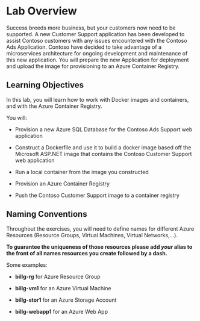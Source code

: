 # Lab Overview

Success breeds more business, but your customers now need to be supported.  A new Customer Support application has been developed to assist Contoso customers with any issues encountered with the Contoso Ads Application.  Contoso have decided to take advantage of a microservices architecture for ongoing development and maintenance of this new application.  You will prepare the new Application for deployment and upload the image for provisioning to an Azure Container Registry.

## Learning Objectives

In this lab, you will learn how to work with Docker images and containers, and with the Azure Container Registry.

You will:

- Provision a new Azure SQL Database for the Contoso Ads Support web application

- Construct a Dockerfile and use it to build a docker image based off the Microsoft ASP.NET image that contains the Contoso Customer Support web application

- Run a local container from the image you constructed

- Provision an Azure Container Registry

- Push the Contoso Customer Support image to a container registry

## Naming Conventions

Throughout the exercises, you will need to define names for different Azure Resources (Resource Groups, Virtual Machines, Virtual Networks,…).

__To guarantee the uniqueness of those resources please add *your* alias to the front of all names resources you create followed by a dash.__

Some examples:

- __billg-rg__ for Azure Resource Group

- __billg-vm1__ for an Azure Virtual Machine

- __billg-stor1__ for an Azure Storage Account

- __billg-webapp1__ for an Azure Web App
